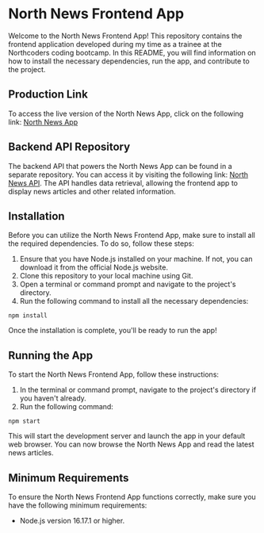# North News Frontend App

Welcome to the North News Frontend App! This repository contains the frontend application developed during my time as a trainee at the Northcoders coding bootcamp. In this README, you will find information on how to install the necessary dependencies, run the app, and contribute to the project.

## Production Link
To access the live version of the North News App, click on the following link: [North News App](https://northnewsapp.netlify.app/)

## Backend API Repository
The backend API that powers the North News App can be found in a separate repository. You can access it by visiting the following link: [North News API](https://github.com/sondos-ahmed/sondos-be-nc-news). The API handles data retrieval, allowing the frontend app to display news articles and other related information.

## Installation
Before you can utilize the North News Frontend App, make sure to install all the required dependencies. To do so, follow these steps:

1. Ensure that you have Node.js installed on your machine. If not, you can download it from the official Node.js website.
2. Clone this repository to your local machine using Git.
3. Open a terminal or command prompt and navigate to the project's directory.
4. Run the following command to install all the necessary dependencies:

```shell
npm install
```

Once the installation is complete, you'll be ready to run the app!

## Running the App
To start the North News Frontend App, follow these instructions:

1. In the terminal or command prompt, navigate to the project's directory if you haven't already.
2. Run the following command:

```shell
npm start
```

This will start the development server and launch the app in your default web browser. You can now browse the North News App and read the latest news articles.

## Minimum Requirements
To ensure the North News Frontend App functions correctly, make sure you have the following minimum requirements:

- Node.js version 16.17.1 or higher.
